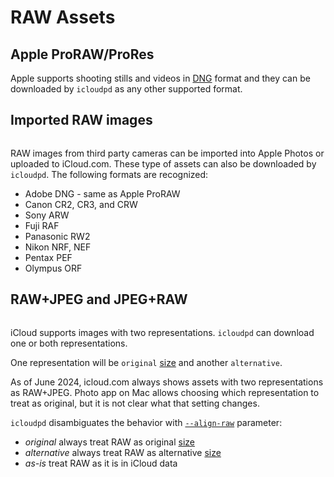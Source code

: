 # RAW Assets

## Apple ProRAW/ProRes

Apple supports shooting stills and videos in [DNG](https://en.wikipedia.org/wiki/Digital_Negative) format and 
they can be downloaded by `icloudpd` as any other supported format.

## Imported RAW images

```{versionadded} 1.19.0
```

RAW images from third party cameras can be imported into Apple Photos or uploaded to iCloud.com. 
These type of assets can also be downloaded by `icloudpd`. The following formats are recognized:

- Adobe DNG - same as Apple ProRAW
- Canon CR2, CR3, and CRW
- Sony ARW
- Fuji RAF
- Panasonic RW2
- Nikon NRF, NEF
- Pentax PEF
- Olympus ORF

## RAW+JPEG and JPEG+RAW

```{versionadded} 1.19.0
```

iCloud supports images with two representations. `icloudpd` can download one or both representations.

One representation will be `original` [size](size) and another `alternative`.

As of June 2024, icloud.com always shows assets with two representations as RAW+JPEG. Photo app on Mac
allows choosing which representation to treat as original, but it is not clear what that setting changes. 

`icloudpd` disambiguates the behavior with [`--align-raw`](align-raw-parameter) parameter:

- *original* always treat RAW as original [size](size)
- *alternative* always treat RAW as alternative [size](size)
- *as-is* treat RAW as it is in iCloud data
